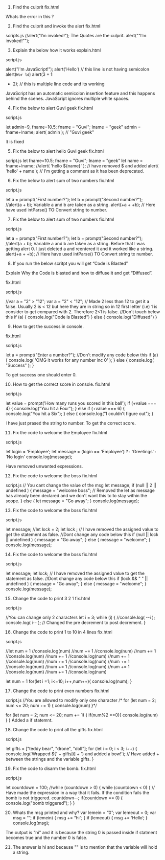 1. Find the culprit
fix.html

<!DOCTYPE html>
<html>
<body>
 <script>
 //alert( “I’m JavaScript!’); The quotes are not matching.
 alert( "I’m JavaScript!");
 </script>
 Whats the error in this ?
</body>
</html>

2. Find the culprit and invoke the alert
fix.html

<!DOCTYPE html>
<html>
<body>
 <script src=”script.js”></script>
</body>
</html>

scripts.js
//alert(“I’m invoked!”); The Quotes are the culprit.
alert("“I’m invoked!”");

3. Explain the below how it works
explain.html

<!DOCTYPE html>
<html>
<body>
 <script src=”script.js”></script>
</body>
</html>

script.js

alert("I'm JavaScript!");
alert('Hello') // this line is not having semicolon
alert(`Wor
 ld`)
alert(3 +
1
+ 2); // this is multiple line code and its working

JavaScript has an automatic semicolon insertion feature and this happens behind the scenes.
JavaScript ignores multiple white spaces.

4. Fix the below to alert Guvi geek
fix.html

<!DOCTYPE html>
<html>
<body>
 <script src=”script.js”></script>
</body>
</html>

script.js

let admin=9, fname=10.5; 
fname = "Guvi";
lname = "geek"
admin = fname+lname;
alert( admin ); // "Guvi geek"

It is fixed

5. Fix the below to alert hello Guvi geek
fix.html
<!DOCTYPE html>
<html>
<body>
 <script src=”script.js”></script>
</body>
</html>
script.js
let fname=10.5; 
fname = "Guvi";
lname = "geek"
let name = fname+lname;
//alert( 'hello ${name}' ); // have removed $ and added 
alert( 'hello' + name ); // I'm getting a comment as it has been deprecated.

6. Fix the below to alert sum of two numbers
fix.html

<!DOCTYPE html>
<html>
<body>
 <script src=”script.js”></script>
</body>
</html>

script.js

let a = prompt("First number?");
let b = prompt("Second number?");
//alert(a + b); Variable a and b are taken as a string.
alert(+a + +b); // Here have used intParse() TO Convert string to number.

7. Fix the below to alert sum of two numbers
fix.html

<!DOCTYPE html>
<html>
<body>
 <script src=”script.js”></script>
</body>
</html>

script.js

let a = prompt("First number?");
let b = prompt("Second number?");
//alert(a + b); Variable a and b are taken as a string. Before that I was getting alert 0. I just deleted a and reentered it and it worked like a string.
alert(+a + +b); // Here have used intParse() TO Convert string to number.

8. If you run the below scritpt you will get “Code is Blasted”

Explain Why the Code is blasted and how to diffuse it and get “Diffused”.

fix.html

<!DOCTYPE html>
<html>
<body>
 <script src=”script.js”></script>
</body>
</html>

script.js

//var a = "2" > "12"; 
var a = "2" < "12"; // Made 2 less than 12 to get it a false. Usually 2 is < 12 but here they are in string so in 12 first letter (i.e) 1 is consider to get compared with 2. Therefore 2<1 is false.
//Don't touch below this
if (a) {
  console.log("Code is Blasted")
}
else
{
  console.log("Diffused") 
}

9. How to get the success in console.

fix.html

<!DOCTYPE html>
<html>
<body>
 <script src=”script.js”></script>
</body>
</html>

script.js

let a = prompt("Enter a number?");
//Don't modify any code below this
if (a) {
 console.log( 'OMG it works for any number inc 0' );
}
else
{
 console.log( "Success" );
}

To get success one should enter 0.

10. How to get the correct score in console.
fix.html

<!DOCTYPE html>
<html>
<body>
 <script src=”script.js”></script>
</body>
</html>

script.js

let value = prompt('How many runs you scored in this ball');
if (+value === 4) {
      console.log("You hit a Four");
} else if (+value === 6) {
      console.log("You hit a Six");
} else {
      console.log("I couldn't figure out");
}

I have just prased the string to number. To get the correct score.

11. Fix the code to welcome the Employee
fix.html

<!DOCTYPE html>
<html>
<body>
 <script src=”script.js”></script>
</body>
</html>

script.js

let login = 'Employee';
let message = (login == 'Employee') ? :
  'Greetings' :
  'No login' 
console.log(message);

Have removed unwanted expressions.

12. Fix the code to welcome the boss
fix.html
<!DOCTYPE html>
<html>
<body>
 <script src=”script.js”></script>
</body>
</html>
script.js
// You cant change the value of the msg
let message;
if (null || 2 || undefined )
{
 message = "welcome boss"; // Rempved the let as message has already been declared and we don't want this to to stay within the scope.
}
else
{
 let message = "Go away";
}
  console.log(message);

13. Fix the code to welcome the boss
fix.html
<!DOCTYPE html>
<html>
<body>
 <script src=”script.js”></script>
</body>
</html>

script.js

let message;
//let lock = 2;
let lock ; //  I have removed the assigned value to get the statement as false.
//Dont change any code below this 
if (null || lock || undefined )
{
  message = "Go away";
}
else
{
 message = "welcome";
}
  console.log(message);

14. Fix the code to welcome the boss
fix.html

<!DOCTYPE html>
<html>
<body>
 <script src=”script.js”></script>
</body>
</html>

script.js

let message;
let lock; // I have removed the assigned value to get the statement as false.
//Dont change any code below this
if (lock && " " || undefined )
{
  message = "Go away";
}
else
{
 message = "welcome";
}
console.log(message);

15. Change the code to print
3
2
1
fix.html

<!DOCTYPE html>
<html>
<body>
 <script src=”script.js”></script>
</body>
</html>

script.js

//You can change only 2 characters
let i = 3;
while (i) {
  //console.log( --i );
console.log( i-- ); // Changed the pre decrement to post decrement.
}

16. Change the code to print 1 to 10 in 4 lines
fix.html
<!DOCTYPE html>
<html>
<body>
 <script src=”script.js”></script>
</body>
</html>

script.js

//let num = 1
//console.log(num)
//num += 1
//console.log(num)
//num += 1
//console.log(num)
//num += 1
//console.log(num)
//num += 1
//console.log(num)
//num += 1
//console.log(num)
//num += 1
//console.log(num)
//num += 1
//console.log(num)
//num += 1
//console.log(num)
//num += 1
//console.log(num)

let num = 1
for(let i =1; i<=10; i++,num++){
  console.log(num);
}

17. Change the code to print even numbers
fix.html
<!DOCTYPE html>
<html>
<body>
 <script src=”script.js”></script>
</body>
</html>

script.js
//You are allowed to modify only one character 
/* for (let num = 2; num <= 20; num += 1) {
  console.log(num)
}*/

for (let num = 2; num <= 20; num += 1) {
  if(num%2 ==0){
    console.log(num)
  }
}
Added a if statemnt.

18. Change the code to print all the gifts
fix.html
<!DOCTYPE html>
<html>
<body>
 <script src=”script.js”></script>
</body>
</html>

script.js

let gifts = ["teddy bear", "drone", "doll"];
for (let i = 0; i < 3; i++) {
  console.log('Wrapped ${' + gifts[i] + '} and added a bow!'); // Have added + between the strings and the variable gifts.
}

19. Fix the code to disarm the bomb.
fix.html

<!DOCTYPE html>
<html>
<body>
 <script src=”script.js”></script>
</body>
</html>

script.js

let countdown = 100;
//while (countdown > 0) {
while (countdown < 0) { // Have made the expression in a way that it fails. If the condition fails the bomb is not triggered.
  countdown--;
  if(countdown == 0)
  {
   console.log("bomb triggered");
  }
}

20. Whats the msg printed and why?
var lemein = “0”;
var lemeout = 0;
var msg = “”;
if (lemein) {
 msg += “hi”;
 }
if (lemeout) {
 msg += ‘Hello’;
}
console.log(msg);

The output is "hi" and it is because the string 0 is passed inside if statment becomes true and the number 0 is false.

21. The answer is hi and because "" is to mention that the variable will hold a string.
